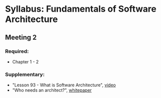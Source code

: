 # Syllabus: Fundamentals of Software Architecture

## Meeting 2

### Required:

- Chapter 1 - 2

### Supplementary:

- "Lesson 93 - What is Software Architecture", [video](https://www.youtube.com/watch?v=U6rfJjd8714&feature=emb_logo)
- "Who needs an architect?", [whitepaper](https://martinfowler.com/ieeeSoftware/whoNeedsArchitect.pdf)


